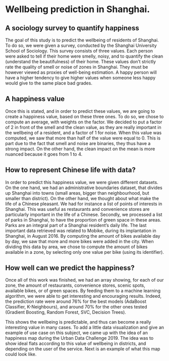# Wellbeing prediction in Shanghai.
## A sociology survey to quantify happiness 
The goal of this study is to predict the wellbeing of residents of Shanghai. To do so, we were given a survey, conducted by the Shanghai University School of Sociology. This survey consists of three values. Each person were asked to tell if their home were smelly, noisy, and to quantify the clean (understand the beautifulness) of their home. These values don’t strictly rate the quality of smell or noise of zones in Shanghai. They must be however viewed as proxies of well-being estimation. A happy person will have a higher tendency to give higher values when someone less happy would give to the same place bad grades.

## A happiness value
Once this is stated, and in order to predict these values, we are going to create a happiness value, based on these three ones. To do so, we chose to compute an average, with weights on the factor. We decided to put a factor of 2 in front of the smell and the clean value, as they are really important in the wellbeing of a resident, and a factor of 1 for noise. When this value was computed, we saw that more than half of the value were equal to 0. This is part due to the fact that smell and noise are binaries, they thus have a strong impact. On the other hand, the clean impact on the mean is more nuanced because it goes from 1 to 4. 

## How to represent Chinese life with data?
In order to predict this happiness value, we were given different datasets. On the one hand, we had an administrative boundaries dataset, that divides up Shanghai into towns (small areas, bigger than neighbourhood, but smaller than district). On the other hand, we thought about what make the life of a Chinese pleasant. We had for instance a list of points of interests in Shanghai. This was useful as restaurants and convenience stores are particularly important in the life of a Chinese. Secondly, we processed a list of parks in Shanghai, to have the proportion of green space in these areas. Parks are an integral part of a Shanghai resident’s daily life. The last important data retrieved was related to Mobike, during its implantation in Shanghai, in August 2016. By computing the amount of bikes available day by day, we saw that more and more bikes were added in the city. When dividing this data by area, we chose to compute the amount of bikes available in a zone, by selecting only one value per bike (using its identifier).

## How well can we predict the happiness?
Once all of this work was finished, we had an array showing, for each of our zone, the amount of restaurants, convenience stores, scenic spots, available bikes, or of green spaces. By feeding them to a machine learning algorithm, we were able to get interesting and encouraging results. Indeed, the prediction rate were around 76% for the best models (AdaBoost Classifier, K-Neighbours), and around 70% for the other ones tested (Gradient Boosting, Random Forest, SVC, Decision Trees). 

This shows the wellbeing is predictable, and thus can become a really interesting value in many cases. To add a little data visualization and give an example of use case on this subject, we came up with the idea of an happiness map during the Urban Data Challenge 2019. The idea was to show ideal flats according to this value of wellbeing in districts, and depending on the user of the service. Next is an example of what this map could look like.
